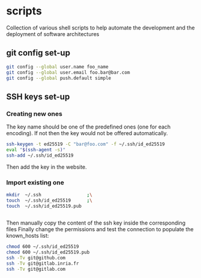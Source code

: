 # scripts
Collection of various shell scripts to help automate the development and the deployment of software architectures

## git config set-up
```bash
git config --global user.name foo_name
git config --global user.email foo.bar@bar.com
git config --global push.default simple 
```
## SSH keys set-up 
### Creating new ones
The key name should be one of the predefined ones (one for each encoding).
If not then the key would not be offered automatically.
```bash
ssh-keygen -t ed25519 -C "bar@foo.com" -f ~/.ssh/id_ed25519
eval "$(ssh-agent -s)"
ssh-add ~/.ssh/id_ed25519
```
Then add the key in the website.

### Import existing one
```bash
mkdir  ~/.ssh                 ;\
touch  ~/.ssh/id_ed25519      ;\
touch  ~/.ssh/id_ed25519.pub
  
```
Then manually copy the content of the ssh key inside the corresponding files
Finally change the permissions and test the connection to populate the known\_hosts list:

```bash
chmod 600 ~/.ssh/id_ed25519
chmod 600 ~/.ssh/id_ed25519.pub   
ssh -Tv git@github.com	      
ssh -Tv git@gitlab.inria.fr
ssh -Tv git@gitlab.com
```

